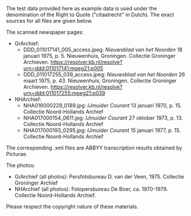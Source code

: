 The test data provided here as example data is used under the denomination of the Right to Quote ("citaatrecht" in Dutch).
The exact sources for all files are given below.

The scanned newspaper pages:
- GrArchief:
    - DDD_011017141_005_access.jpeg: _Nieuwsblad van het Noorden_ 18 januari 1975, p. 5. Nieuwenhuis, Groningen. Collectie Groninger Archieven. https://resolver.kb.nl/resolve?urn=ddd:011017141:mpeg21:p005
    - DDD_011017255_039_access.jpeg: _Nieuwsblad van het Noorden_ 26 maart 1975, p. 43. Nieuwenhuis, Groningen. Collectie Groninger Archieven. https://resolver.kb.nl/resolve?urn=ddd:011017255:mpeg21:p039
- NHArchief:
    - NHA016000229_0189.jpg: _IJmuider Courant_ 13 januari 1970, p. 15. Collectie Noord-Hollands Archief
    - NHA017000154_0611.jpg: _IJmuider Courant_ 27 oktober 1973, p. 13. Collectie Noord-Hollands Archief
    - NHA017000193_0295.jpg: _IJmuider Courant_ 15 januari 1977, p. 15. Collectie Noord-Hollands Archief

The corresponding .xml files are ABBYY transcription results obtained by Picturae.

The photos:
- GrArchief (all photos): Persfotobureau D. van der Veen, 1975. Collectie Groninger Archief
- NHArchief (all photos): Fotopersbureau De Boer, ca. 1970-1979. Collectie Noord-Hollands Archief.

Please respect the copyright nature of these materials.

